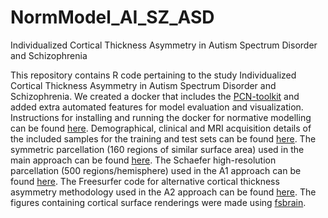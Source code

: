 # NormModel_AI_SZ_ASD
Individualized Cortical Thickness Asymmetry in Autism Spectrum Disorder and Schizophrenia

This repository contains R code pertaining to the study Individualized Cortical Thickness Asymmetry in Autism Spectrum Disorder and Schizophrenia.
We created a docker that includes the [PCN-toolkit](https://pcntoolkit.readthedocs.io/en/latest/) and added extra automated features for model evaluation and visualization. 
Instructions for installing and running the docker for normative modelling can be found [here](https://github.com/iamjoostjanssen/NormModel_MorphoSim_SZ/blob/main/Docker_and_ReferenceModelling.txt). Demographical, clinical and MRI acquisition details of the included samples for the training and test sets can be found [here](https://github.com/iamjoostjanssen/NormModel_AI_SZ_ASD/tree/main/Study%20details). The symmetric parcellation (160 regions of similar surface area) used in the main approach can be found [here](https://github.com/RafaelRomeroGarcia/subParcellation_symmetric). The Schaefer high-resolution parcellation (500 regions/hemisphere) used in the A1 approach can be found [here](https://github.com/ThomasYeoLab/CBIG/tree/master/stable_projects/brain_parcellation/Schaefer2018_LocalGlobal). The Freesurfer code for alternative cortical thickness asymmetry methodology used in the A2 approach can be found [here](https://surfer.nmr.mgh.harvard.edu/fswiki/Xhemi). The figures containing cortical surface renderings were made using [fsbrain](https://cran.r-project.org/web/packages/fsbrain/vignettes/fsbrain.html).
